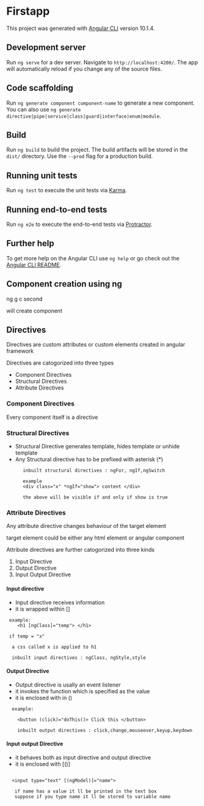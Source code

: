 # Firstapp

This project was generated with [Angular CLI](https://github.com/angular/angular-cli) version 10.1.4.

## Development server

Run `ng serve` for a dev server. Navigate to `http://localhost:4200/`. The app will automatically reload if you change any of the source files.

## Code scaffolding

Run `ng generate component component-name` to generate a new component. You can also use `ng generate directive|pipe|service|class|guard|interface|enum|module`.

## Build

Run `ng build` to build the project. The build artifacts will be stored in the `dist/` directory. Use the `--prod` flag for a production build.

## Running unit tests

Run `ng test` to execute the unit tests via [Karma](https://karma-runner.github.io).

## Running end-to-end tests

Run `ng e2e` to execute the end-to-end tests via [Protractor](http://www.protractortest.org/).

## Further help

To get more help on the Angular CLI use `ng help` or go check out the [Angular CLI README](https://github.com/angular/angular-cli/blob/master/README.md).

## Component creation using  ng

ng g c second

will create component

## Directives
   
Directives are custom attributes or custom elements created in angular framework

Directives are catogorized into three types 
    
* Component Directives
* Structural Directives
* Attribute Directives

  
### Component Directives
 
Every component itself is a directive

### Structural Directives
   
* Structural Directive generates template, hides template or unhide template
* Any Structural directive has to be prefixed with asterisk (*)

```
      inbuilt structural directives : ngFor, ngIf,ngSwitch

      example
      <div class="x" *ngIf="show"> content </div>

      the above will be visible if and only if show is true
```

###  Attribute Directives

Any attribute directive changes behaviour of the target element

target element could be either any html element or angular component

Attribute directives are further catogorized into three kinds

1. Input Directive
2. Output Directive
3. Input Output Directive
    

#### Input directive

* Input directive receives information
* it is wrapped within []

```
 example:
    <h1 [ngClass]="temp"> </h1>

 if temp = "x"
  
  a css called x is applied to h1

  inbuilt input directives : ngClass, ngStyle,style

```

#### Output Directive

* Output directive is usally an event listener
* it invokes the function which is specified as the value
* it is enclosed with in  ()

```
  example:
    
    <button (click)="doThis()> Click this </button>

    inbuilt output directives : click,change,mouseover,keyup,keydown

```

#### Input output Directive
* it behaves both as input directive and output directive
* it is enclosed with [()]

```

  <input type="text" [(ngModel)]="name">

   if name has a value it ll be printed in the text box
   suppose if you type name it ll be stored to variable name

```
